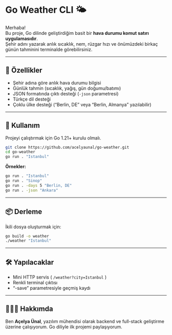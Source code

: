 
# Go Weather CLI 🌤️

Merhaba!  
Bu proje, Go dilinde geliştirdiğim basit bir **hava durumu komut satırı uygulamasıdır**.  
Şehir adını yazarak anlık sıcaklık, nem, rüzgar hızı ve önümüzdeki birkaç günün tahminini terminalde görebilirsiniz.

---

## 🚀 Özellikler
- Şehir adına göre anlık hava durumu bilgisi  
- Günlük tahmin (sıcaklık, yağış, gün doğumu/batımı)  
- JSON formatında çıktı desteği (`-json` parametresi)  
- Türkçe dil desteği  
- Çoklu ülke desteği (“Berlin, DE” veya “Berlin, Almanya” yazılabilir)

---

## 🧩 Kullanım
Projeyi çalıştırmak için Go 1.21+ kurulu olmalı.

```bash
git clone https://github.com/acelyaunal/go-weather.git
cd go-weather
go run . "Istanbul"
````

**Örnekler:**

```bash
go run . "Istanbul"
go run . "Sinop"
go run . -days 5 "Berlin, DE"
go run . -json "Ankara"
```

---

## 📦 Derleme

İkili dosya oluşturmak için:

```bash
go build -o weather
./weather "Istanbul"
```

---

## 🛠️ Yapılacaklar

* Mini HTTP servis ( `/weather?city=Istanbul` )
* Renkli terminal çıktısı
* “-save” parametresiyle geçmiş kaydı

---

## 👩🏻‍💻 Hakkımda

Ben **Açelya Ünal**, yazılım mühendisi olarak backend ve full-stack geliştirme üzerine çalışıyorum.
Go diliyle ilk projemi paylaşıyorum.

